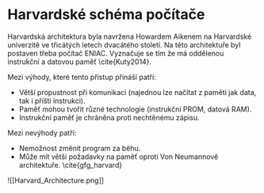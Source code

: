 # Harvardské schéma počítače
Harvardská architektura byla navržena Howardem Aikenem na Harvardské univerzitě ve třicátých letech dvacátého století. Na této architektuře byl postaven třeba počítač ENIAC. Vyznačuje se tím že má oddělenou instrukční a datovou paměť \cite{Kuty2014}. 

Mezi výhody, které tento přístup přináší patří:
- Větší propustnost při komunikaci (najednou lze načítat z paměti jak data, tak i příští instrukci).
- Paměť mohou tvořit různé technologie (instrukční PROM, datová RAM).
- Instrukční paměť je chráněna proti nechtěnému zápisu. 

Mezi nevýhody patří:
- Nemožnost změnit program za běhu.
- Může mít větší požadavky na paměť oproti Von Neumannově architektuře. \cite{gfg_harvard}



![[Harvard_Architecture.png]]